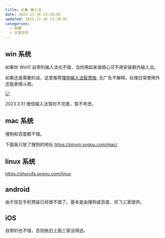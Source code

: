 ```yaml
---
title: 必备 输入法
date: 2022-11-16 13:28:02
updated: 2022-11-16 13:28:02
categories:
  - 收藏
  - 日常软件
---
```


## win 系统

如果你 Win11 自带的输入法也不错，当你用起来很顺心可不用安装额外输入法。

如果还是需要的话，这里推荐[搜狗输入法智慧版](https://pinyin.sogou.com/zhihui/), 无广告不解释。处理日常使用外还能表情斗图。

![](https://upload-images.jianshu.io/upload_images/1662509-fb48650d650984ec.png?imageMogr2/auto-orient/strip%7CimageView2/2/w/1240)

2023.3.31 微信输入法暂时不完善，暂不考虑。

## mac 系统

搜狗和百度都不错。

下面我只放了搜狗的地址
<https://pinyin.sogou.com/mac/>

## linux 系统

<https://shurufa.sogou.com/linux>

## android

由于现在手机预装已经很不错了。基本是由搜狗或百度、讯飞三家提供。

## iOS

自带的也不错，否则依旧上面三家没得选。
